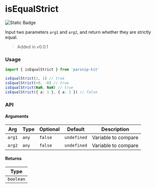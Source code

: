 # isEqualStrict
![Static Badge](https://img.shields.io/badge/Coverage-100.00%-FF8C00)
      
Input two parameters `arg1` and `arg2`, and return whether they are strictly equal.

> Added in v0.0.1



### Usage

```ts
import { isEqualStrict } from 'parsnip-kit'

isEqualStrict(1, 1) // true
isEqualStrict(+0, -0) // true
isEqualStrict(NaN, NaN) // true
isEqualStrict({ a: 1 }, { a: 1 }) // false
```


### API

#### Arguments

| Arg | Type | Optional | Default | Description |
| --- | --- | --- | --- | --- |
| `arg1` | `any` | `false` | `undefined` | Variable to compare |
| `arg2` | `any` | `false` | `undefined` | Variable to compare |

#### Returns

| Type |
| ---  |
| `boolean`  |
